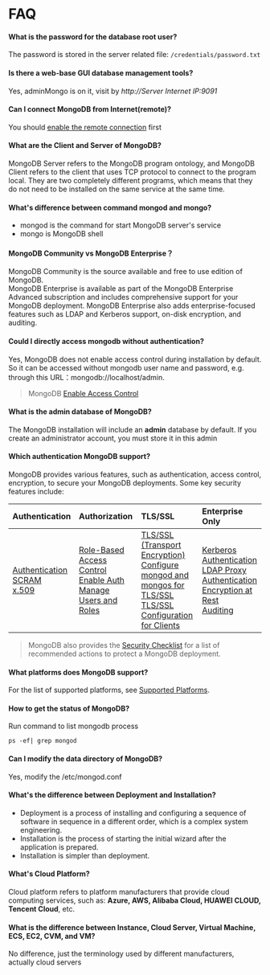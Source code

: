 # FAQ

#### What is the password for the database root user?

The password is stored in the server related file: `/credentials/password.txt`

#### Is there a web-base GUI database management tools?

Yes, adminMongo is on it, visit by *http://Server Internet IP:9091*

#### Can I connect MongoDB from Internet(remote)?

You should [enable the remote connection](/solution-more.md#enable-the-mongodb-remote-connection) first

#### What are the Client and Server of MongoDB?

MongoDB Server refers to the MongoDB program ontology, and MongoDB Client refers to the client that uses TCP protocol to connect to the program local. They are two completely different programs, which means that they do not need to be installed on the same service at the same time.

#### What's difference between command **mongod** and **mongo**?

* mongod is the command for start MongoDB server's service  
* mongo is MongoDB shell  

#### MongoDB Community vs MongoDB Enterprise？

MongoDB Community is the source available and free to use edition of MongoDB.  
MongoDB Enterprise is available as part of the MongoDB Enterprise Advanced subscription and includes comprehensive support for your MongoDB deployment.   MongoDB Enterprise also adds enterprise-focused features such as LDAP and Kerberos support, on-disk encryption, and auditing.  

#### Could I directly access mongodb without authentication?

Yes, MongoDB does not enable access control during installation by default. So it can be accessed without mongodb user name and password, e.g. through this URL：mongodb://localhost/admin.
 > MongoDB [Enable Access Control](https://docs.mongodb.com/manual/tutorial/enable-authentication/)

#### What is the **admin** database of MongoDB?

The MongoDB installation will include an **admin** database by default. If you create an administrator account, you must store it in this admin

#### Which authentication MongoDB support?

MongoDB provides various features, such as authentication, access control, encryption, to secure your MongoDB deployments. Some key security features include:

| Authentication | Authorization | TLS/SSL | Enterprise Only |
| :--- | :--- | :--- | :--- |
| [Authentication](https://docs.mongodb.com/manual/core/authentication/)<br />[SCRAM](https://docs.mongodb.com/manual/core/security-scram/)<br />[x.509](https://docs.mongodb.com/manual/core/security-x.509/) | [Role-Based Access Control](https://docs.mongodb.com/manual/core/authorization/)<br />[Enable Auth](https://docs.mongodb.com/manual/tutorial/enable-authentication/)<br />[Manage Users and Roles](https://docs.mongodb.com/manual/tutorial/manage-users-and-roles/) | [TLS/SSL (Transport Encryption)](https://docs.mongodb.com/manual/core/security-transport-encryption/)<br />[Configure mongod and mongos for TLS/SSL](https://docs.mongodb.com/manual/tutorial/configure-ssl/)<br />[TLS/SSL Configuration for Clients](https://docs.mongodb.com/manual/tutorial/configure-ssl-clients/) | [Kerberos Authentication](https://docs.mongodb.com/manual/core/kerberos/)<br />[LDAP Proxy Authentication](https://docs.mongodb.com/manual/core/security-ldap/)<br />[Encryption at Rest](https://docs.mongodb.com/manual/core/security-encryption-at-rest/)<br />[Auditing](https://docs.mongodb.com/manual/core/auditing/) |

> MongoDB also provides the [Security Checklist](https://docs.mongodb.com/manual/administration/security-checklist/) for a list of recommended actions to protect a MongoDB deployment.

#### What platforms does MongoDB support?
For the list of supported platforms, see [Supported Platforms](https://docs.mongodb.com/manual/administration/production-notes/#prod-notes-supported-platforms).

#### How to get the status of MongoDB?

Run command to list mongodb process
```
ps -ef| grep mongod
```
#### Can I modify the data directory of MongoDB?

Yes, modify the /etc/mongod.conf

#### What's the difference between Deployment and Installation?

- Deployment is a process of installing and configuring a sequence of software in sequence in a different order, which is a complex system engineering.  
- Installation is the process of starting the initial wizard after the application is prepared.  
- Installation is simpler than deployment. 

#### What's Cloud Platform?

Cloud platform refers to platform manufacturers that provide cloud computing services, such as: **Azure, AWS, Alibaba Cloud, HUAWEI CLOUD, Tencent Cloud**, etc.

#### What is the difference between Instance, Cloud Server, Virtual Machine, ECS, EC2, CVM, and VM?

No difference, just the terminology used by different manufacturers, actually cloud servers